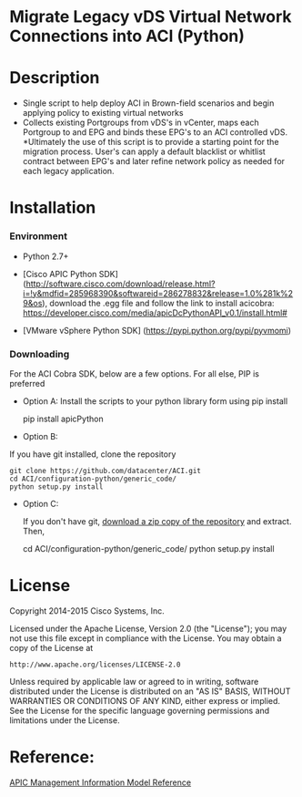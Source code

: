 Migrate Legacy vDS Virtual Network Connections into ACI (Python)
================================================================

# Description

* Single script to help deploy ACI in Brown-field scenarios and begin applying policy to existing virtual networks
* Collects existing Portgroups from vDS's in vCenter, maps each Portgroup to and EPG and binds these EPG's to an ACI controlled vDS.
*Ultimately the use of this script is to provide a starting point for the migration process.  User's can apply a default blacklist or whitlist contract between EPG's and later refine network policy as needed for each legacy application.

# Installation

### Environment

* Python 2.7+
* [Cisco APIC Python SDK] (http://software.cisco.com/download/release.html?i=!y&mdfid=285968390&softwareid=286278832&release=1.0%281k%29&os),
  download the .egg file and follow the link to install acicobra:
  https://developer.cisco.com/media/apicDcPythonAPI_v0.1/install.html#

* [VMware vSphere Python SDK]
(https://pypi.python.org/pypi/pyvmomi)

### Downloading 

For the ACI Cobra SDK, below are a few options.  For all else, PIP is preferred

* Option A:
  Install the scripts to your python library form using pip install
    
    pip install apicPython

* Option B:

 If you have git installed, clone the repository

    git clone https://github.com/datacenter/ACI.git
    cd ACI/configuration-python/generic_code/
    python setup.py install

* Option C:

  If you don't have git, [download a zip copy of the repository](https://github.com/datacenter/ACI/archive/master.zip) and extract.
  Then,

    cd ACI/configuration-python/generic_code/
    python setup.py install
    
# License

Copyright 2014-2015 Cisco Systems, Inc.

Licensed under the Apache License, Version 2.0 (the "License");
you may not use this file except in compliance with the License.
You may obtain a copy of the License at

    http://www.apache.org/licenses/LICENSE-2.0

Unless required by applicable law or agreed to in writing, software
distributed under the License is distributed on an "AS IS" BASIS,
WITHOUT WARRANTIES OR CONDITIONS OF ANY KIND, either express or implied.
See the License for the specific language governing permissions and
limitations under the License.

# Reference: 
[APIC Management Information Model Reference](https://developer.cisco.com/site/apic-dc/documents/mim-ref/)

